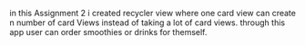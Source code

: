 in this Assignment 2 i created recycler view where one card view can create n number of card Views instead of taking a lot of card views.
through this app user can order smoothies or drinks for themself.
